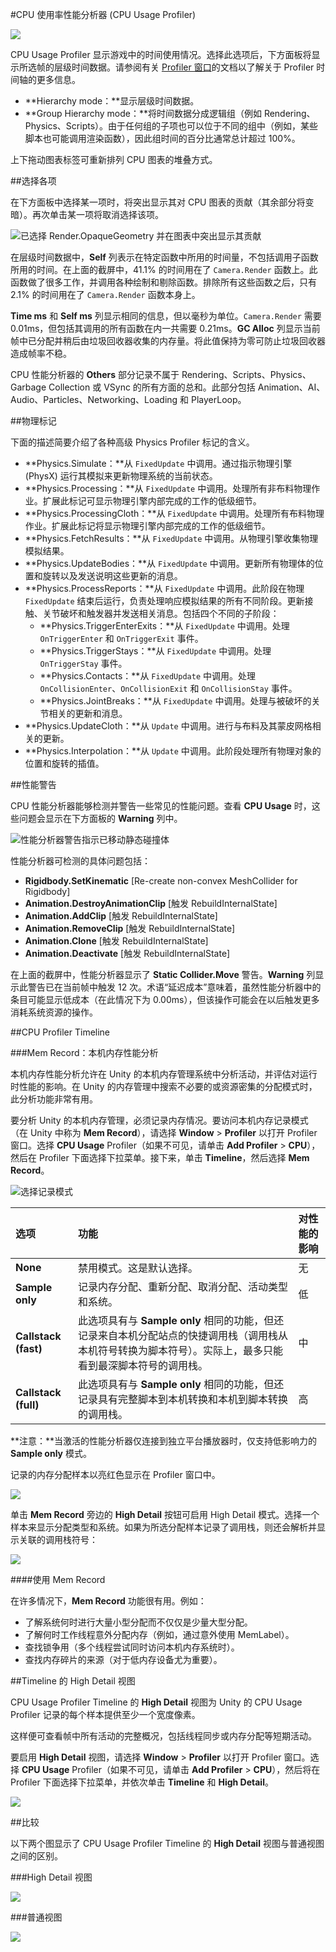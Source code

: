 #CPU 使用率性能分析器 (CPU Usage Profiler)

![](../uploads/Main/ProfilerCPU.png) 

CPU Usage Profiler 显示游戏中的时间使用情况。选择此选项后，下方面板将显示所选帧的层级时间数据。请参阅有关 [Profiler 窗口](ProfilerWindow.html)的文档以了解关于 Profiler 时间轴的更多信息。

* **Hierarchy mode：**显示层级时间数据。
* **Group Hierarchy mode：**将时间数据分成逻辑组（例如 Rendering、Physics、Scripts）。由于任何组的子项也可以位于不同的组中（例如，某些脚本也可能调用渲染函数），因此组时间的百分比通常总计超过 100%。

上下拖动图表标签可重新排列 CPU 图表的堆叠方式。

##选择各项

在下方面板中选择某一项时，将突出显示其对 CPU 图表的贡献（其余部分将变暗）。再次单击某一项将取消选择该项。

![已选择 Render.OpaqueGeometry 并在图表中突出显示其贡献](../uploads/Main/ProfilerCPUSelected.png)

在层级时间数据中，__Self__ 列表示在特定函数中所用的时间量，不包括调用子函数所用的时间。在上面的截屏中，41.1% 的时间用在了 `Camera.Render` 函数上。此函数做了很多工作，并调用各种绘制和剔除函数。排除所有这些函数之后，只有 2.1% 的时间用在了 `Camera.Render` 函数本身上。

__Time ms__ 和 __Self ms__ 列显示相同的信息，但以毫秒为单位。`Camera.Render` 需要 0.01ms，但包括其调用的所有函数在内一共需要 0.21ms。__GC Alloc__ 列显示当前帧中已分配并稍后由垃圾回收器收集的内存量。将此值保持为零可防止垃圾回收器造成帧率不稳。

CPU 性能分析器的 __Others__ 部分记录不属于 Rendering、Scripts、Physics、Garbage Collection 或 VSync 的所有方面的总和。此部分包括 Animation、AI、Audio、Particles、Networking、Loading 和 PlayerLoop。

##物理标记

下面的描述简要介绍了各种高级 Physics Profiler 标记的含义。

* **Physics.Simulate：**从 `FixedUpdate` 中调用。通过指示物理引擎 (PhysX) 运行其模拟来更新物理系统的当前状态。
* **Physics.Processing：**从 `FixedUpdate` 中调用。处理所有非布料物理作业。扩展此标记可显示物理引擎内部完成的工作的低级细节。
* **Physics.ProcessingCloth：**从 `FixedUpdate` 中调用。处理所有布料物理作业。扩展此标记将显示物理引擎内部完成的工作的低级细节。
* **Physics.FetchResults：**从 `FixedUpdate` 中调用。从物理引擎收集物理模拟结果。
* **Physics.UpdateBodies：**从 `FixedUpdate` 中调用。更新所有物理体的位置和旋转以及发送说明这些更新的消息。
* **Physics.ProcessReports：**从 `FixedUpdate` 中调用。此阶段在物理 `FixedUpdate` 结束后运行，负责处理响应模拟结果的所有不同阶段。更新接触、关节破坏和触发器并发送相关消息。包括四个不同的子阶段：
    * **Physics.TriggerEnterExits：**从 `FixedUpdate` 中调用。处理 `OnTriggerEnter` 和 `OnTriggerExit` 事件。
    * **Physics.TriggerStays：**从 `FixedUpdate` 中调用。处理 `OnTriggerStay` 事件。
    * **Physics.Contacts：**从 `FixedUpdate` 中调用。处理 `OnCollisionEnter`、`OnCollisionExit` 和 `OnCollisionStay` 事件。
    * **Physics.JointBreaks：**从 `FixedUpdate` 中调用。处理与被破坏的关节相关的更新和消息。
* **Physics.UpdateCloth：**从 `Update` 中调用。进行与布料及其蒙皮网格相关的更新。
* **Physics.Interpolation：**从 `Update` 中调用。此阶段处理所有物理对象的位置和旋转的插值。

##性能警告

CPU 性能分析器能够检测并警告一些常见的性能问题。查看 __CPU Usage__ 时，这些问题会显示在下方面板的 __Warning__ 列中。

![性能分析器警告指示已移动静态碰撞体](../uploads/Main/ProfilerCPUWarningCount.png)

性能分析器可检测的具体问题包括：

* __Rigidbody.SetKinematic__ [Re-create non-convex MeshCollider for Rigidbody]
* __Animation.DestroyAnimationClip__ [触发 RebuildInternalState]
* __Animation.AddClip__ [触发 RebuildInternalState]
* __Animation.RemoveClip__ [触发 RebuildInternalState]
* __Animation.Clone__ [触发 RebuildInternalState]
* __Animation.Deactivate__ [触发 RebuildInternalState]

在上面的截屏中，性能分析器显示了 __Static Collider.Move__ 警告。__Warning__ 列显示此警告已在当前帧中触发 12 次。术语“延迟成本”意味着，虽然性能分析器中的条目可能显示低成本（在此情况下为 0.00ms），但该操作可能会在以后触发更多消耗系统资源的操作。

##CPU Profiler Timeline

###Mem Record：本机内存性能分析

本机内存性能分析允许在 Unity 的本机内存管理系统中分析活动，并评估对运行时性能的影响。在 Unity 的内存管理中搜索不必要的或资源密集的分配模式时，此分析功能非常有用。

要分析 Unity 的本机内存管理，必须记录内存情况。要访问本机内存记录模式（在 Unity 中称为 __Mem Record__），请选择 __Window__ > __Profiler__ 以打开 Profiler 窗口。选择 __CPU Usage__ Profiler（如果不可见，请单击 __Add Profiler__ > __CPU__），然后在 Profiler 下面选择下拉菜单。接下来，单击 __Timeline__，然后选择 __Mem Record__。


![选择记录模式](../uploads/Main/ProfilerCPU-MemRecord-SelectMode.png)


|**选项** |**功能** |**对性能的影响** |
|:---|:---|:---|
| __None__ | 禁用模式。这是默认选择。 |无|
| __Sample only__ | 记录内存分配、重新分配、取消分配、活动类型和系统。 |低|
| __Callstack (fast)__ | 此选项具有与 __Sample only__ 相同的功能，但还记录来自本机分配站点的快捷调用栈（调用栈从本机符号转换为脚本符号）。实际上，最多只能看到最深脚本符号的调用栈。 |中|
| __Callstack (full)__ | 此选项具有与 __Sample only__ 相同的功能，但还记录具有完整脚本到本机转换和本机到脚本转换的调用栈。 |高|


**注意：**当激活的性能分析器仅连接到独立平台播放器时，仅支持低影响力的 __Sample only__ 模式。

记录的内存分配样本以亮红色显示在 Profiler 窗口中。


![](../uploads/Main/ProfilerCPU-MemRecord-Allocation.png) 


单击 __Mem Record__ 旁边的 __High Detail__ 按钮可启用 High Detail 模式。选择一个样本来显示分配类型和系统。如果为所选分配样本记录了调用栈，则还会解析并显示关联的调用栈符号：


![](../uploads/Main/ProfilerCPU-MemRecord-HighDetail.jpg) 


####使用 Mem Record

在许多情况下，__Mem Record__ 功能很有用。例如：

* 了解系统何时进行大量小型分配而不仅仅是少量大型分配。
* 了解何时工作线程意外分配内存（例如，通过意外使用 MemLabel）。
* 查找锁争用（多个线程尝试同时访问本机内存系统时）。
* 查找内存碎片的来源（对于低内存设备尤为重要）。

##Timeline 的 High Detail 视图

CPU Usage Profiler Timeline 的 __High Detail__ 视图为 Unity 的 CPU Usage Profiler 记录的每个样本提供至少一个宽度像素。

这样便可查看帧中所有活动的完整概况，包括线程同步或内存分配等短期活动。

要启用 __High Detail__ 视图，请选择 __Window__ > __Profiler__ 以打开 Profiler 窗口。选择 __CPU Usage__ Profiler（如果不可见，请单击 __Add Profiler__ > __CPU__），然后将在 Profiler 下面选择下拉菜单，并依次单击 __Timeline__ 和 __High Detail__。


![](../uploads/Main/CPUProfilerHighDetail.png) 

##比较

以下两个图显示了 CPU Usage Profiler Timeline 的 __High Detail__ 视图与普通视图之间的区别。

###High Detail 视图


![](../uploads/Main/CPUProfilerinHighDetail.png) 

###普通视图


![](../uploads/Main/CPUProfilerNormalDetail.png) 
